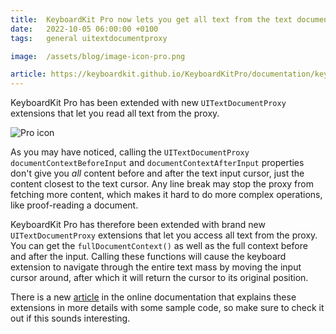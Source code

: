 ```yaml
---
title:  KeyboardKit Pro now lets you get all text from the text document proxy
date:   2022-10-05 06:00:00 +0100
tags:   general uitextdocumentproxy

image:  /assets/blog/image-icon-pro.png

article: https://keyboardkit.github.io/KeyboardKitPro/documentation/keyboardkitpro/pro-uitextdocumentproxy-extensions
---
```


KeyboardKit Pro has been extended with new `UITextDocumentProxy` extensions that let you read all text from the proxy.

![Pro icon]({{page.image}})

As you may have noticed, calling the `UITextDocumentProxy` `documentContextBeforeInput` and `documentContextAfterInput` properties don't give you *all* content before and after the text input cursor, just the content closest to the text cursor. Any line break may stop the proxy from fetching more content, which makes it hard to do more complex operations, like proof-reading a document.

KeyboardKit Pro has therefore been extended with brand new `UITextDocumentProxy` extensions that let you access all text from the proxy. You can get the `fullDocumentContext()` as well as the full context before and after the input. Calling these functions will cause the keyboard extension to navigate through the entire text mass by moving the input cursor around, after which it will return the cursor to its original position.

There is a new [article]({{page.article}}) in the online documentation that explains these extensions in more details with some sample code, so make sure to check it out if this sounds interesting.